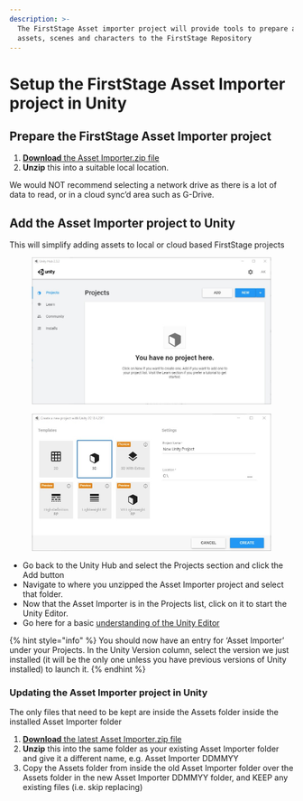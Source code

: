 ```yaml
---
description: >-
  The FirstStage Asset importer project will provide tools to prepare and commit
  assets, scenes and characters to the FirstStage Repository
---
```


# Setup the FirstStage Asset Importer project in Unity

## Prepare the FirstStage Asset Importer project

1. [**Download** the Asset Importer.zip file](https://firststage.s3.eu-central-1.amazonaws.com/Asset%20Importer.zip)
2. **Unzip** this into a suitable local location.

We would NOT recommend selecting a network drive as there is a lot of data to read, or in a cloud sync’d area such as G-Drive.

## Add the Asset Importer project to Unity



This will simplify adding assets to local or cloud based FirstStage projects

<figure><img src="../.gitbook/assets/image.png" alt=""><figcaption></figcaption></figure>

<figure><img src="../.gitbook/assets/image (1).png" alt=""><figcaption></figcaption></figure>

* Go back to the Unity Hub and select the Projects section and click the Add button
* Navigate to where you unzipped the Asset Importer project and select that folder.
* Now that the Asset Importer is in the Projects list, click on it to start the Unity Editor.
* Go here for a basic [understanding of the Unity Editor](https://firststage.moviestorm.co.uk/knowledgebase/unity-basics/)

{% hint style="info" %}
You should now have an entry for ‘Asset Importer’ under your Projects. In the Unity Version column, select the version we just installed (it will be the only one unless you have previous versions of Unity installed) to launch it.
{% endhint %}

### Updating the Asset Importer project in Unity

The only files that need to be kept are inside the Assets folder inside the installed Asset Importer folder

1. [**Download** the latest Asset Importer.zip file](https://firststage.s3.eu-central-1.amazonaws.com/Asset%20Importer.zip)
2. **Unzip** this into the same folder as your existing Asset Importer folder and give it a different name, e.g. Asset Importer DDMMYY
3. Copy the Assets folder from inside the old Asset Importer folder over the Assets folder in the new Asset Importer DDMMYY folder, and KEEP any existing files (i.e. skip replacing)

